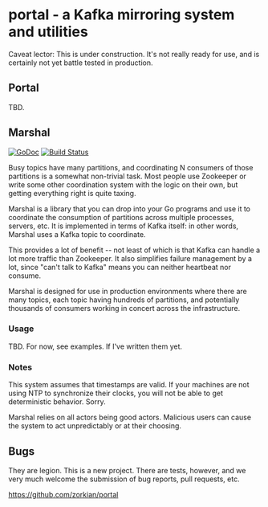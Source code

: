 # portal - a Kafka mirroring system and utilities

Caveat lector: This is under construction. It's not really ready for use, and is certainly
not yet battle tested in production.

## Portal

TBD.

## Marshal

[![GoDoc](http://img.shields.io/badge/godoc-reference-blue.svg)](http://godoc.org/github.com/zorkian/portal/marshal)
[![Build Status](https://travis-ci.org/zorkian/portal.svg)](https://travis-ci.org/zorkian/portal)

Busy topics have many partitions, and coordinating N consumers of those partitions is a somewhat
non-trivial task. Most people use Zookeeper or write some other coordination system with the
logic on their own, but getting everything right is quite taxing.

Marshal is a library that you can drop into your Go programs and use it to coordinate the
consumption of partitions across multiple processes, servers, etc. It is implemented in terms
of Kafka itself: in other words, Marshal uses a Kafka topic to coordinate.

This provides a lot of benefit -- not least of which is that Kafka can handle a lot more
traffic than Zookeeper. It also simplifies failure management by a lot, since "can't talk to
Kafka" means you can neither heartbeat nor consume.

Marshal is designed for use in production environments where there are many topics, each topic
having hundreds of partitions, and potentially thousands of consumers working in concert
across the infrastructure.

### Usage

TBD. For now, see examples. If I've written them yet.

### Notes

This system assumes that timestamps are valid. If your machines are not using NTP to synchronize
their clocks, you will not be able to get deterministic behavior. Sorry.

Marshal relies on all actors being good actors. Malicious users can cause the system to act
unpredictably or at their choosing.

## Bugs

They are legion. This is a new project. There are tests, however, and we very much welcome
the submission of bug reports, pull requests, etc.

https://github.com/zorkian/portal

